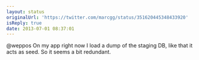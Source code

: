 ```yaml
---
layout: status
originalUrl: 'https://twitter.com/marcgg/status/351620445348433920'
isReply: true
date: 2013-07-01 08:37:01
---
```


@weppos On my app right now I load a dump of the staging DB, like that it acts as seed. So it seems a bit redundant.
